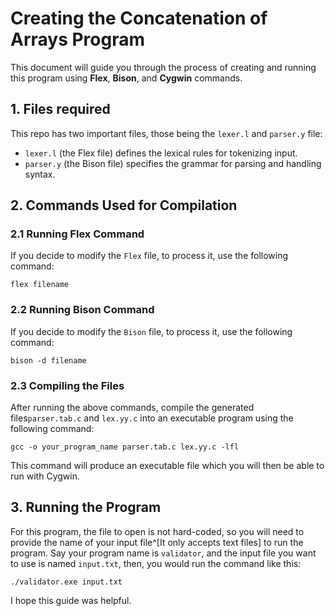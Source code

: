 # Creating the Concatenation of Arrays Program
This document will guide you through the process of creating and running this program using **Flex**, **Bison**, and **Cygwin** commands.

## 1. Files required
This repo has two important files, those being the `lexer.l` and `parser.y` file:

- `lexer.l` (the Flex file) defines the lexical rules for tokenizing input.
- `parser.y` (the Bison file) specifies the grammar for parsing and handling syntax.

## 2. Commands Used for Compilation

### 2.1 Running Flex Command

If you decide to modify the `Flex` file, to process it, use the following command:

`flex filename`

### 2.2 Running Bison Command

If you decide to modify the `Bison` file, to process it, use the following command:

`bison -d filename`

### 2.3 Compiling the Files

After running the above commands, compile the generated files`parser.tab.c` and `lex.yy.c` into an executable program using the following command:

`gcc -o your_program_name parser.tab.c lex.yy.c -lfl`

This command will produce an executable file which you will then be able to run with Cygwin.

## 3. Running the Program

For this program, the file to open is not hard-coded, so you will need to provide the name of your input file^[It only accepts text files] to run the program. Say your program name is `validator`, and the input file you want to use is named `input.txt`, then, you would run the command like this:

`./validator.exe input.txt`

I hope this guide was helpful.